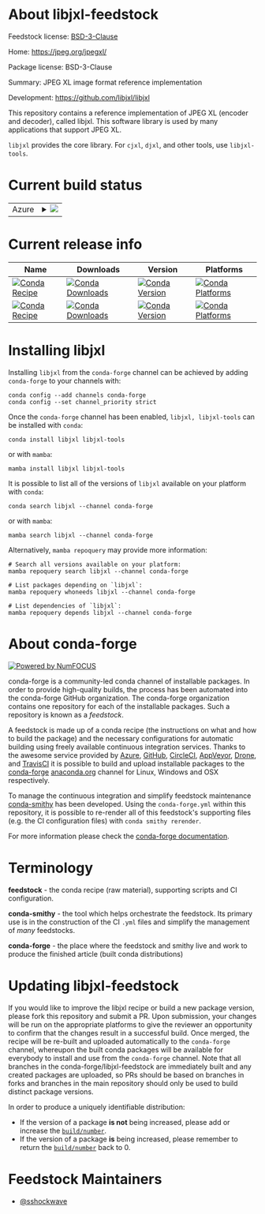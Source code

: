About libjxl-feedstock
======================

Feedstock license: [BSD-3-Clause](https://github.com/conda-forge/libjxl-split-feedstock/blob/main/LICENSE.txt)

Home: https://jpeg.org/jpegxl/

Package license: BSD-3-Clause

Summary: JPEG XL image format reference implementation

Development: https://github.com/libjxl/libjxl

This repository contains a reference implementation of JPEG XL (encoder and decoder),
called libjxl. This software library is used by many applications that support JPEG XL.

`libjxl` provides the core library.
For `cjxl`, `djxl`, and other tools, use `libjxl-tools`.


Current build status
====================


<table>
    
  <tr>
    <td>Azure</td>
    <td>
      <details>
        <summary>
          <a href="https://dev.azure.com/conda-forge/feedstock-builds/_build/latest?definitionId=18142&branchName=main">
            <img src="https://dev.azure.com/conda-forge/feedstock-builds/_apis/build/status/libjxl-split-feedstock?branchName=main">
          </a>
        </summary>
        <table>
          <thead><tr><th>Variant</th><th>Status</th></tr></thead>
          <tbody><tr>
              <td>linux_ppc64le</td>
              <td>
                <a href="https://dev.azure.com/conda-forge/feedstock-builds/_build/latest?definitionId=18142&branchName=main">
                  <img src="https://dev.azure.com/conda-forge/feedstock-builds/_apis/build/status/libjxl-split-feedstock?branchName=main&jobName=linux&configuration=linux%20linux_ppc64le_" alt="variant">
                </a>
              </td>
            </tr>
          </tbody>
        </table>
      </details>
    </td>
  </tr>
</table>

Current release info
====================

| Name | Downloads | Version | Platforms |
| --- | --- | --- | --- |
| [![Conda Recipe](https://img.shields.io/badge/recipe-libjxl-green.svg)](https://anaconda.org/conda-forge/libjxl) | [![Conda Downloads](https://img.shields.io/conda/dn/conda-forge/libjxl.svg)](https://anaconda.org/conda-forge/libjxl) | [![Conda Version](https://img.shields.io/conda/vn/conda-forge/libjxl.svg)](https://anaconda.org/conda-forge/libjxl) | [![Conda Platforms](https://img.shields.io/conda/pn/conda-forge/libjxl.svg)](https://anaconda.org/conda-forge/libjxl) |
| [![Conda Recipe](https://img.shields.io/badge/recipe-libjxl--tools-green.svg)](https://anaconda.org/conda-forge/libjxl-tools) | [![Conda Downloads](https://img.shields.io/conda/dn/conda-forge/libjxl-tools.svg)](https://anaconda.org/conda-forge/libjxl-tools) | [![Conda Version](https://img.shields.io/conda/vn/conda-forge/libjxl-tools.svg)](https://anaconda.org/conda-forge/libjxl-tools) | [![Conda Platforms](https://img.shields.io/conda/pn/conda-forge/libjxl-tools.svg)](https://anaconda.org/conda-forge/libjxl-tools) |

Installing libjxl
=================

Installing `libjxl` from the `conda-forge` channel can be achieved by adding `conda-forge` to your channels with:

```
conda config --add channels conda-forge
conda config --set channel_priority strict
```

Once the `conda-forge` channel has been enabled, `libjxl, libjxl-tools` can be installed with `conda`:

```
conda install libjxl libjxl-tools
```

or with `mamba`:

```
mamba install libjxl libjxl-tools
```

It is possible to list all of the versions of `libjxl` available on your platform with `conda`:

```
conda search libjxl --channel conda-forge
```

or with `mamba`:

```
mamba search libjxl --channel conda-forge
```

Alternatively, `mamba repoquery` may provide more information:

```
# Search all versions available on your platform:
mamba repoquery search libjxl --channel conda-forge

# List packages depending on `libjxl`:
mamba repoquery whoneeds libjxl --channel conda-forge

# List dependencies of `libjxl`:
mamba repoquery depends libjxl --channel conda-forge
```


About conda-forge
=================

[![Powered by
NumFOCUS](https://img.shields.io/badge/powered%20by-NumFOCUS-orange.svg?style=flat&colorA=E1523D&colorB=007D8A)](https://numfocus.org)

conda-forge is a community-led conda channel of installable packages.
In order to provide high-quality builds, the process has been automated into the
conda-forge GitHub organization. The conda-forge organization contains one repository
for each of the installable packages. Such a repository is known as a *feedstock*.

A feedstock is made up of a conda recipe (the instructions on what and how to build
the package) and the necessary configurations for automatic building using freely
available continuous integration services. Thanks to the awesome service provided by
[Azure](https://azure.microsoft.com/en-us/services/devops/), [GitHub](https://github.com/),
[CircleCI](https://circleci.com/), [AppVeyor](https://www.appveyor.com/),
[Drone](https://cloud.drone.io/welcome), and [TravisCI](https://travis-ci.com/)
it is possible to build and upload installable packages to the
[conda-forge](https://anaconda.org/conda-forge) [anaconda.org](https://anaconda.org/)
channel for Linux, Windows and OSX respectively.

To manage the continuous integration and simplify feedstock maintenance
[conda-smithy](https://github.com/conda-forge/conda-smithy) has been developed.
Using the ``conda-forge.yml`` within this repository, it is possible to re-render all of
this feedstock's supporting files (e.g. the CI configuration files) with ``conda smithy rerender``.

For more information please check the [conda-forge documentation](https://conda-forge.org/docs/).

Terminology
===========

**feedstock** - the conda recipe (raw material), supporting scripts and CI configuration.

**conda-smithy** - the tool which helps orchestrate the feedstock.
                   Its primary use is in the construction of the CI ``.yml`` files
                   and simplify the management of *many* feedstocks.

**conda-forge** - the place where the feedstock and smithy live and work to
                  produce the finished article (built conda distributions)


Updating libjxl-feedstock
=========================

If you would like to improve the libjxl recipe or build a new
package version, please fork this repository and submit a PR. Upon submission,
your changes will be run on the appropriate platforms to give the reviewer an
opportunity to confirm that the changes result in a successful build. Once
merged, the recipe will be re-built and uploaded automatically to the
`conda-forge` channel, whereupon the built conda packages will be available for
everybody to install and use from the `conda-forge` channel.
Note that all branches in the conda-forge/libjxl-feedstock are
immediately built and any created packages are uploaded, so PRs should be based
on branches in forks and branches in the main repository should only be used to
build distinct package versions.

In order to produce a uniquely identifiable distribution:
 * If the version of a package **is not** being increased, please add or increase
   the [``build/number``](https://docs.conda.io/projects/conda-build/en/latest/resources/define-metadata.html#build-number-and-string).
 * If the version of a package **is** being increased, please remember to return
   the [``build/number``](https://docs.conda.io/projects/conda-build/en/latest/resources/define-metadata.html#build-number-and-string)
   back to 0.

Feedstock Maintainers
=====================

* [@sshockwave](https://github.com/sshockwave/)

